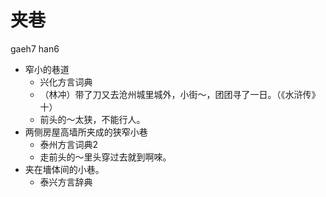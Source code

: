 # 夹巷
gaeh7 han6
+ 窄小的巷道
  * 兴化方言词典
  - （林冲）带了刀又去沧州城里城外，小街～，团团寻了一日。（《水浒传》十）
  - 前头的～太狭，不能行人。
+ 两侧房屋高墙所夹成的狭窄小巷
  * 泰州方言词典2
  - 走前头的～里头穿过去就到啊唻。
+ 夹在墻体间的小巷。
  * 泰兴方言辞典
